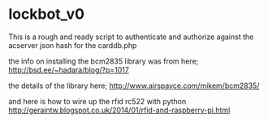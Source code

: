 lockbot_v0
==========

This is a rough and ready script to authenticate and authorize against the acserver json hash for the carddb.php


the info on installing the bcm2835 library was from here;
http://bsd.ee/~hadara/blog/?p=1017

the details of the library here;
http://www.airspayce.com/mikem/bcm2835/

and here is how to wire up the rfid rc522 with python
http://geraintw.blogspot.co.uk/2014/01/rfid-and-raspberry-pi.html

